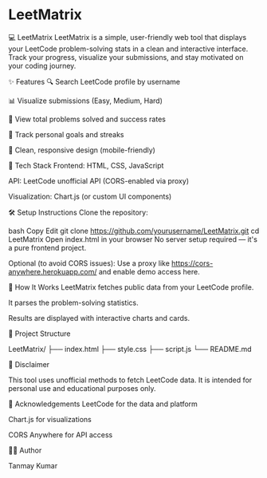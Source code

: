 # LeetMatrix
💻 LeetMatrix
LeetMatrix is a simple, user-friendly web tool that displays your LeetCode problem-solving stats in a clean and interactive interface. Track your progress, visualize your submissions, and stay motivated on your coding journey.

<!-- Replace with actual demo image -->

✨ Features
🔍 Search LeetCode profile by username

📊 Visualize submissions (Easy, Medium, Hard)

🧮 View total problems solved and success rates

🎯 Track personal goals and streaks

🌙 Clean, responsive design (mobile-friendly)

🚀 Tech Stack
Frontend: HTML, CSS, JavaScript

API: LeetCode unofficial API (CORS-enabled via proxy)

Visualization: Chart.js (or custom UI components)

🛠️ Setup Instructions
Clone the repository:

bash
Copy
Edit
git clone https://github.com/yourusername/LeetMatrix.git
cd LeetMatrix
Open index.html in your browser
No server setup required — it's a pure frontend project.

Optional (to avoid CORS issues):
Use a proxy like https://cors-anywhere.herokuapp.com/ and enable demo access here.


🧠 How It Works
LeetMatrix fetches public data from your LeetCode profile.

It parses the problem-solving statistics.

Results are displayed with interactive charts and cards.

📂 Project Structure

LeetMatrix/
├── index.html
├── style.css
├── script.js
└── README.md

📢 Disclaimer

This tool uses unofficial methods to fetch LeetCode data. It is intended for personal use and educational purposes only.

🙌 Acknowledgements
LeetCode for the data and platform

Chart.js for visualizations

CORS Anywhere for API access

🧑‍💻 Author

Tanmay Kumar
